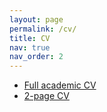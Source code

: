 ```yaml
---
layout: page
permalink: /cv/
title: CV
nav: true
nav_order: 2
---
```


- [Full academic CV](https://raw.githubusercontent.com/robinblythe/cv_robin_blythe/main/RB_full_CV.pdf)
- [2-page CV](https://raw.githubusercontent.com/robinblythe/cv_robin_blythe/main/RB_2page_CV.pdf)
